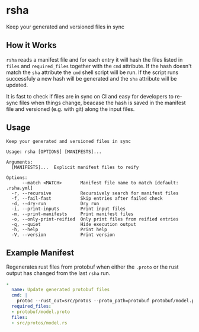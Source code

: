 # rsha

Keep your generated and versioned files in sync

## How it Works

`rsha` reads a manifest file and for each entry it will hash the files listed in
`files` and `required_files` together with the `cmd` attribute. If the hash
doesn't match the `sha` attribute the `cmd` shell script will be run. If the
script runs successfuly a new hash will be generated and the `sha` attribute
will be updated.

It is fast to check if files are in sync on CI and easy for developers to
re-sync files when things change, beacase the hash is saved in the manifest
file and versioned (e.g. with git) along the input files.

## Usage

<!--p[cargo run -- --help]-->
```
Keep your generated and versioned files in sync

Usage: rsha [OPTIONS] [MANIFESTS]...

Arguments:
  [MANIFESTS]...  Explicit manifest files to reify

Options:
      --match <MATCH>       Manifest file name to match [default: .rsha.yml]
  -r, --recursive           Recursively search for manifest files
  -f, --fail-fast           Skip entries after failed check
  -d, --dry-run             Dry run
  -i, --print-inputs        Print input files
  -m, --print-manifests     Print manifest files
  -o, --only-print-reified  Only print files from reified entries
  -q, --quiet               Hide execution output
  -h, --help                Print help
  -V, --version             Print version

```
<!--END[]-->

## Example Manifest

Regenerates rust files from protobuf when either the `.proto` or the rust
output has changed from the last `rsha` run.

```yaml
-
  name: Update generated protobuf files
  cmd: |
    protoc --rust_out=src/protos --proto_path=protobuf protobuf/model.proto
  required_files:
  - protobuf/model.proto
  files:
  - src/protos/model.rs
```
